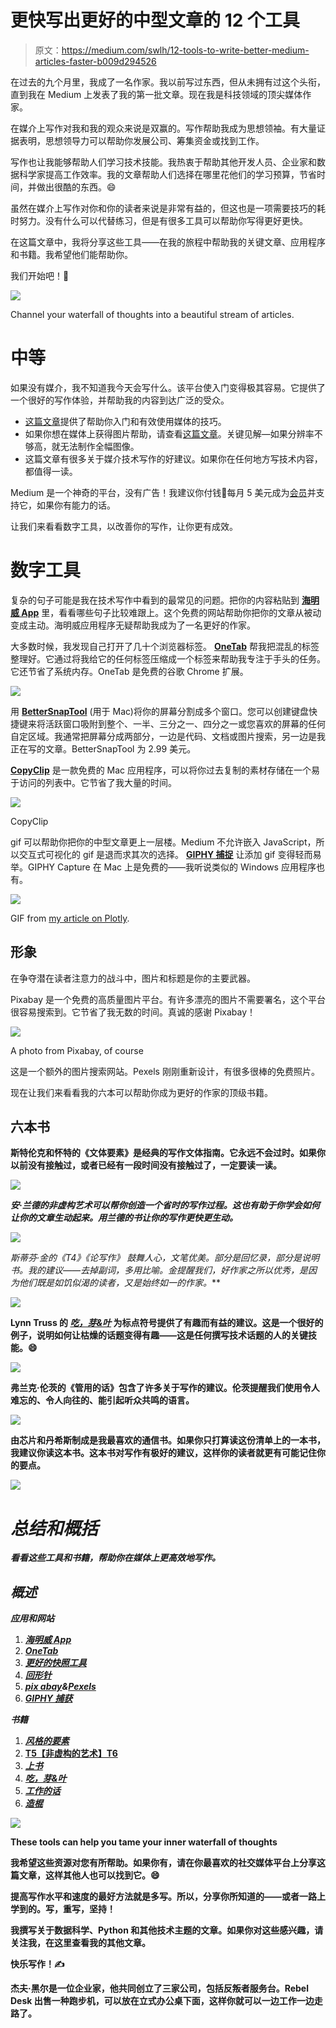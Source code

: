 # 更快写出更好的中型文章的 12 个工具

> 原文：<https://medium.com/swlh/12-tools-to-write-better-medium-articles-faster-b009d294526>

在过去的九个月里，我成了一名作家。我以前写过东西，但从未拥有过这个头衔，直到我在 Medium 上发表了我的第一批文章。现在我是科技领域的顶尖媒体作家。

在媒介上写作对我和我的观众来说是双赢的。写作帮助我成为思想领袖。有大量证据表明，思想领导力可以帮助你发展公司、筹集资金或找到工作。

写作也让我能够帮助人们学习技术技能。我热衷于帮助其他开发人员、企业家和数据科学家提高工作效率。我的文章帮助人们选择在哪里花他们的学习预算，节省时间，并做出很酷的东西。😄

虽然在媒介上写作对你和你的读者来说是非常有益的，但这也是一项需要技巧的耗时努力。没有什么可以代替练习，但是有很多工具可以帮助你写得更好更快。

在这篇文章中，我将分享这些工具——在我的旅程中帮助我的关键文章、应用程序和书籍。我希望他们能帮助你。

我们开始吧！🚀

![](img/e9fd4dae396fa1ce65909457919970c1.png)

Channel your waterfall of thoughts into a beautiful stream of articles.

# 中等

如果没有媒介，我不知道我今天会写什么。该平台使入门变得极其容易。它提供了一个很好的写作体验，并帮助我的内容到达广泛的受众。

*   [这篇文章](https://blog.medium.com/tips-and-tricks-for-medium-writers-1d79498101c3)提供了帮助你入门和有效使用媒体的技巧。
*   如果你想在媒体上获得图片帮助，请查看[这篇文章](https://blog.medium.com/tips-and-tricks-for-posting-photos-and-images-on-medium-3f82659986c4)。关键见解—如果分辨率不够高，就无法制作全幅图像。
*   这篇文章有很多关于媒介技术写作的好建议。如果你在任何地方写技术内容，都值得一读。

Medium 是一个神奇的平台，没有广告！我建议你付钱🏇每月 5 美元成为[会员](https://medium.com/membership)并支持它，如果你有能力的话。

让我们来看看数字工具，以改善你的写作，让你更有成效。

# 数字工具

复杂的句子可能是我在技术写作中看到的最常见的问题。把你的内容粘贴到 [**海明威 App**](http://www.hemingwayapp.com/) 里，看看哪些句子比较难跟上。这个免费的网站帮助你把你的文章从被动变成主动。海明威应用程序无疑帮助我成为了一名更好的作家。

大多数时候，我发现自己打开了几十个浏览器标签。 [**OneTab**](https://www.one-tab.com/) 帮我把混乱的标签整理好。它通过将我给它的任何标签压缩成一个标签来帮助我专注于手头的任务。它还节省了系统内存。OneTab 是免费的谷歌 Chrome 扩展。

![](img/c494d98d2fbc5c1dc6084efe7ee35eab.png)

用 [**BetterSnapTool**](https://itunes.apple.com/us/app/bettersnaptool/id417375580?mt=12) (用于 Mac)将你的屏幕分割成多个窗口。您可以创建键盘快捷键来将活跃窗口吸附到整个、一半、三分之一、四分之一或您喜欢的屏幕的任何自定区域。我通常把屏幕分成两部分，一边是代码、文档或图片搜索，另一边是我正在写的文章。BetterSnapTool 为 2.99 美元。

[**CopyClip**](https://itunes.apple.com/us/app/copyclip-clipboard-history/id595191960?mt=12) 是一款免费的 Mac 应用程序，可以将你过去复制的素材存储在一个易于访问的列表中。它节省了我大量的时间。

![](img/6ec5357512447956b1f65d75d51192b3.png)

CopyClip

gif 可以帮助你把你的中型文章更上一层楼。Medium 不允许嵌入 JavaScript，所以交互式可视化的 gif 是退而求其次的选择。 [**GIPHY 捕捉**](https://giphy.com/apps/giphycapture) 让添加 gif 变得轻而易举。GIPHY Capture 在 Mac 上是免费的——我听说类似的 Windows 应用程序也有。

![](img/af16f5007ebb6b6c891d54e41e9b5c99.png)

GIF from [my article on Plotly](https://towardsdatascience.com/its-2019-make-your-data-visualizations-interactive-with-plotly-b361e7d45dc6?source=friends_link&sk=ad9ff3eda197071e6b056abe23c1509e).

## 形象

在争夺潜在读者注意力的战斗中，图片和标题是你的主要武器。

Pixabay 是一个免费的高质量图片平台。有许多漂亮的图片不需要署名，这个平台很容易搜索到。它节省了我无数的时间。真诚的感谢 Pixabay！

![](img/9553093ff08d96491ba1a1b062fcdf9d.png)

A photo from Pixabay, of course

这是一个额外的图片搜索网站。Pexels 刚刚重新设计，有很多很棒的免费照片。

现在让我们来看看我的六本可以帮助你成为更好的作家的顶级书籍。

## 六本书

[](https://www.goodreads.com/book/show/33514.The_Elements_of_Style?ac=1&from_search=true)**斯特伦克和怀特的《文体要素》是经典的写作文体指南。它永远不会过时。如果你以前没有接触过，或者已经有一段时间没有接触过了，一定要读一读。**

**![](img/7a84f8d5dfb300d463b5ce18076f8238.png)**

**[](https://www.goodreads.com/book/show/2112.The_Art_of_Nonfiction)*安·兰德的非虚构艺术可以帮你创造一个省时的写作过程。这也有助于你学会如何让你的文章生动起来。用兰德的书让你的写作更快更生动。***

***![](img/a9cd9093d036a72635346d1d1a0aa975.png)***

***斯蒂芬·金的《T4》*《论写作》* 鼓舞人心，文笔优美。部分是回忆录，部分是说明书。我的建议——去掉副词，多用比喻。金提醒我们，好作家之所以优秀，是因为他们既是如饥似渴的读者，又是始终如一的作家。***

**![](img/d93749004b71a31342ac30b0754e119d.png)**

**Lynn Truss 的 [*吃，芽&叶*](https://www.goodreads.com/book/show/8600.Eats_Shoots_Leaves) 为标点符号提供了有趣而有益的建议。这是一个很好的例子，说明如何让枯燥的话题变得有趣——这是任何撰写技术话题的人的关键技能。😄**

**![](img/fa62f4dfc0c8ef4eafcedd0e528de2f1.png)**

**弗兰克·伦茨的《管用的话》包含了许多关于写作的建议。伦茨提醒我们使用令人难忘的、令人向往的、能引起听众共鸣的语言。**

**![](img/4e297096acc07847cb15a74405b86bbd.png)**

**[](https://www.goodreads.com/book/show/69242.Made_to_Stick)**由芯片和丹希斯制成是我最喜欢的通信书。如果你只打算读这份清单上的一本书，我建议你读这本书。这本书对写作有极好的建议，这样你的读者就更有可能记住你的要点。****

***![](img/d722338f417f20ac65d3a9f542c91947.png)***

# ***总结和概括***

***看看这些工具和书籍，帮助你在媒体上更高效地写作。***

## ***概述***

*****应用和网站*****

1.  ***[海明威 App](http://www.hemingwayapp.com/)***
2.  ***[OneTab](https://www.one-tab.com/)***
3.  ***[更好的快照工具](https://itunes.apple.com/us/app/bettersnaptool/id417375580?mt=12)***
4.  ***[回形针](https://itunes.apple.com/us/app/copyclip-clipboard-history/id595191960?mt=12)***
5.  ***[pix abay](https://pixabay.com)&[Pexels](https://www.pexels.com/)***
6.  ***[GIPHY 捕获](https://giphy.com/apps/giphycapture)***

*****书籍*****

1.  ***[*风格的要素*](https://www.goodreads.com/book/show/33514.The_Elements_of_Style?ac=1&from_search=true)***
2.  **[T5【非虚构的艺术】T6](https://www.goodreads.com/book/show/2112.The_Art_of_Nonfiction)**
3.  **[*上书*](https://www.goodreads.com/book/show/10569.On_Writing?from_search=true)**
4.  **[*吃，芽&叶*](https://www.goodreads.com/book/show/8600.Eats_Shoots_Leaves)**
5.  **[*工作的话*](https://www.goodreads.com/book/show/95884.Words_That_Work)**
6.  **[*造棍*](https://www.goodreads.com/book/show/69242.Made_to_Stick)**

**![](img/59f78e42fca682c78cab1b86804ca9c4.png)**

**These tools can help you tame your inner waterfall of thoughts**

**我希望这些资源对您有所帮助。如果你有，请在你最喜欢的社交媒体平台上分享这篇文章，这样其他人也可以找到它。😄**

**提高写作水平和速度的最好方法就是多写。所以，分享你所知道的——或者一路上学到的。写，重写，坚持！**

**我撰写关于数据科学、Python 和其他技术主题的文章。如果你对这些感兴趣，请关注我，在这里查看我的其他文章。**

**快乐写作！✍️**

**杰夫·黑尔是一位企业家，他共同创立了三家公司，包括反叛者服务台。Rebel Desk 出售一种跑步机，可以放在立式办公桌下面，这样你就可以一边工作一边走路了。**